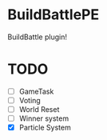 # BuildBattlePE
BuildBattle plugin!

# TODO
- [ ] GameTask
- [ ] Voting  
- [ ] World Reset
- [ ] Winner system
- [x] Particle System
